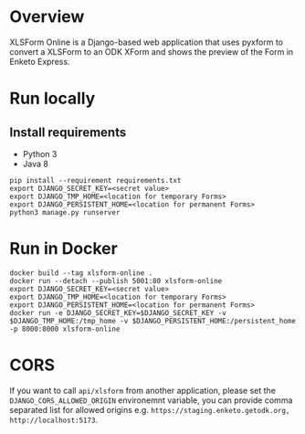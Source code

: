 # Overview
XLSForm Online is a Django-based web application that uses pyxform to convert a XLSForm to an ODK XForm and shows the preview of the Form in Enketo Express.

# Run locally

## Install requirements
* Python 3
* Java 8

```
pip install --requirement requirements.txt
export DJANGO_SECRET_KEY=<secret value>
export DJANGO_TMP_HOME=<location for temporary Forms>
export DJANGO_PERSISTENT_HOME=<location for permanent Forms>
python3 manage.py runserver
```

# Run in Docker
```
docker build --tag xlsform-online .
docker run --detach --publish 5001:80 xlsform-online
export DJANGO_SECRET_KEY=<secret value>
export DJANGO_TMP_HOME=<location for temporary Forms>
export DJANGO_PERSISTENT_HOME=<location for permanent Forms>
docker run -e DJANGO_SECRET_KEY=$DJANGO_SECRET_KEY -v $DJANGO_TMP_HOME:/tmp_home -v $DJANGO_PERSISTENT_HOME:/persistent_home -p 8000:8000 xlsform-online
```

# CORS

If you want to call `api/xlsform` from another application, please set the `DJANGO_CORS_ALLOWED_ORIGIN` environemnt variable, you can provide comma separated list for allowed origins e.g. `https://staging.enketo.getodk.org, http://localhost:5173`.